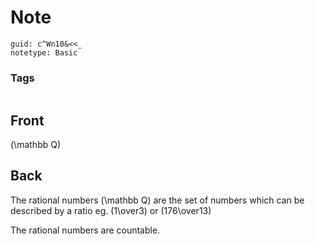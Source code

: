 # Note
```
guid: c^Wn10&<<_
notetype: Basic
```

### Tags
```
```

## Front
\(\mathbb Q\)

## Back
The rational numbers \(\mathbb Q\) are the set of numbers which can be described by a ratio eg. \(1\over3\) or \(176\over13\)

The rational numbers are countable.
